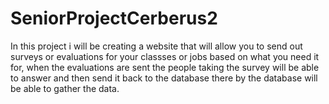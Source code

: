 # SeniorProjectCerberus2
In this project i will be creating a website that will allow you to send out surveys or evaluations for your classses or jobs based on what you need it for, when the evaluations are sent the people taking the survey will be able to answer and then send it back to the database there by the database will be able to gather the data.
